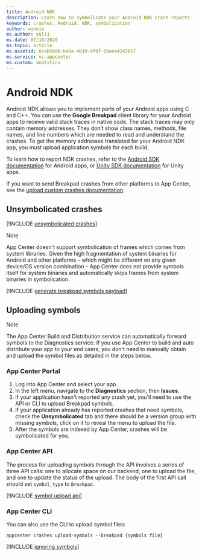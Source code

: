 ```yaml
---
title: Android NDK
description: Learn how to symbolicate your Android NDK crash reports
keywords: crashes, Android, NDK, symbolication
author: winnie
ms.author: yuli1
ms.date: 07/18/2020
ms.topic: article
ms.assetid: 6cab50d0-b40a-4b19-9f8f-10aea4243b57
ms.service: vs-appcenter
ms.custom: analytics
---
```


# Android NDK

Android NDK allows you to implement parts of your Android apps using C and C++. You can use the **Google Breakpad** client library for your Android apps to receive valid stack traces in native code. The stack traces may only contain memory addresses. They don’t show class names, methods, file names, and line numbers which are needed to read and understand the crashes. To get the memory addresses translated for your Android NDK app, you must upload application symbols for each build.

To learn how to report NDK crashes, refer to the [Android SDK documentation](~/sdk/crashes/android.md#reporting-ndk-crashes) for Android apps, or [Unity SDK documentation](~/sdk/crashes/unity.md#reporting-ndk-crashes) for Unity apps.

If you want to send Breakpad crashes from other platforms to App Center, see the [upload custom crashes documentation](~/diagnostics/upload-crashes.md#upload-a-breakpad-crash-log-and-minidump).

## Unsymbolicated crashes

[!INCLUDE [unsymbolicated crashes](includes/unsymbolicated-crashes.md)]

> [!NOTE]
> App Center doesn't support symbolication of frames which comes from system libraries.
> Given the high fragmentation of system binaries for Android and other platforms – which might be different on any given device/OS version combination – App Center does not provide symbols itself for system binaries and automatically skips frames from system binaries in symbolication.

[!INCLUDE [generate breakpad symbols payload](includes/generate-breakpad-symbols-payload.md)]

## Uploading symbols
> [!NOTE]
> The App Center Build and Distribution service can automatically forward symbols to the Diagnostics service. If you use App Center to build and auto distribute your app to your end users, you don't need to manually obtain and upload the symbol files as detailed in the steps below.

### App Center Portal

1. Log into App Center and select your app.
1. In the left menu, navigate to the **Diagnostics** section, then **Issues**.
1. If your application hasn't reported any crash yet, you'll need to use the API or CLI to upload Breakpad symbols.
1. If your application already has reported crashes that need symbols, check the **Unsymbolicated** tab and there should be a version group with missing symbols, click on it to reveal the menu to upload the file.
1. After the symbols are indexed by App Center, crashes will be symbolicated for you.

### App Center API

The process for uploading symbols through the API involves a series of three API calls: one to allocate space on our backend, one to upload the file, and one to update the status of the upload. The body of the first API call should set `symbol_type` to `Breakpad`.

[!INCLUDE [symbol upload api](includes/symbol-upload-api.md)]

### App Center CLI
You can also use the CLI to upload symbol files:

```shell
appcenter crashes upload-symbols --breakpad {symbols file}
```

[!INCLUDE [ignoring symbols](includes/ignoring-symbols.md)]
